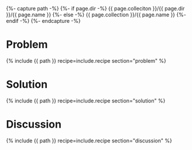 {%- capture path -%}
{%- if page.dir -%}
{{ page.colleciton }}/{{ page.dir }}/{{ page.name }}
{%- else -%}
{{ page.collection }}/{{ page.name }}
{%- endif -%}
{%- endcapture -%}
# Problem
{% include {{ path }} recipe=include.recipe section="problem" %}
# Solution
{% include {{ path }} recipe=include.recipe section="solution" %}
# Discussion
{% include {{ path }} recipe=include.recipe section="discussion" %}

